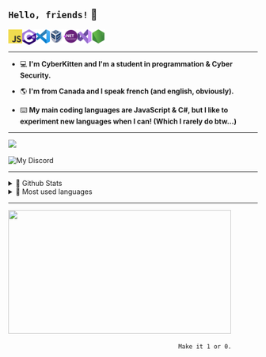 ## `Hello, friends!` :wave: 
<img alt="JavaScript" width="28px" align="left" src="https://raw.githubusercontent.com/github/explore/80688e429a7d4ef2fca1e82350fe8e3517d3494d/topics/javascript/javascript.png" /> <img alt="C#" width="28px" align="left" src="https://github.com/Daegatoya/Daegatoya/blob/master/c-sharp.png" /> <img alt="VSC" width="28px" align="left" src="https://github.com/Daegatoya/Daegatoya/blob/master/Visual_Studio_Code_1.35_icon.svg.png" /> 
<img alt="Oracle VM" width="28px" align="left" src="https://github.com/Daegatoya/Daegatoya/blob/master/Virtualbox_logo.png" /> <img alt=".NET" width="28px" align="left" src="https://github.com/Daegatoya/Daegatoya/blob/master/NET_Foundation_Logo.svg.png" />  <img alt="VS" width="28px" align="left" src="https://github.com/Daegatoya/Daegatoya/blob/master/Microsoft_Visual_Studio_2022.png" /> <img alt="Node" width="28px" src="https://github.com/Daegatoya/Daegatoya/blob/master/5968322.png" />

---

- 💻 **I'm CyberKitten and I'm a student in programmation & Cyber Security.**

- 🌎 **I'm from Canada and I speak french (and english, obviously).**

- ⌨️ **My main coding languages are JavaScript & C#, but I like to experiment new languages when I can! (Which I rarely do btw...)**

---

  <a href="https://twitter.com/Daegatoya">
         <img src="https://img.shields.io/static/v1?label=Twitter&logo=Twitter&message=Follow%20Me&color=pink">
         </a>
         
<p align="center">

![My Discord](https://discord-readme-badge.vercel.app/api?id=852663698803130389)
</p>

---

<details>
<summary>👻 Github Stats</summary>
  
<!--START_SECTION:activity-->
![Github stats](https://github-readme-stats.vercel.app/api?username=Daegatoya&theme=radical&show_icons=true)
<!--END_SECTION:activity-->

</details>

<details>
<summary> 🎃 Most used languages</summary>
  
<!--START_SECTION:activity-->
[![Top Langs](https://github-readme-stats.vercel.app/api/top-langs/?username=Daegatoya&layout=compact&theme=radical)](https://github.com/Daegatoya/github-readme-stats)
<!--END_SECTION:activity-->

</details>

---

<kbd><img src="https://img.freepik.com/premium-vector/purple-sunset-sea_521694-114.jpg?w=360" width="450" height="250"></kbd>

                                                    Make it 1 or 0.
